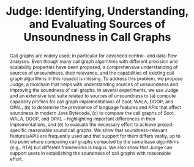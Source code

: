 ---
key: RKE+
slug: JavaCallGraphTests
type: conference
title: "Judge: Identifying, Understanding, and Evaluating Sources of Unsoundness in Call Graphs"
authors:
  - reif
  - kuebler
  - eichberg
  - helm
  - mezini
published_in: "Proceedings of the 28th ACM SIGSOFT International Symposium  on  Software Testing and Analysis (to appear)"
series: ISSTA
year: 2019
doi: 10.1145/3293882.3330555
abstract: >  
  Call graphs are widely used; in particular for advanced control- and data-flow analyses. Even though many call graph algorithms with different precision and scalability properties have been proposed, a comprehensive understanding of sources of unsoundness, their relevance, and the capabilities of existing call graph algorithms in this respect is missing.
  To address this problem, we propose Judge, a toolchain that helps with understanding sources of unsoundness and improving the soundness of call graphs. In several experiments, we use Judge and an extensive test suite related to sources of unsoundness to (a) compute capability profiles for call graph implementations of Soot, WALA, DOOP, and OPAL, (b) to determine the prevalence of language features and APIs that affect soundness in modern Java Bytecode, (c) to compare the call graphs of Soot, WALA, DOOP, and OPAL – highlighting important differences in their implementations, and (d) to evaluate the necessary effort to achieve project-specific reasonable sound call graphs.

  We show that soundness-relevant features/APIs are frequently used and that support for them differs vastly, up to the point where comparing call graphs computed by the same base algorithms (e.g., RTA) but different frameworks is bogus. We also show that Judge can support users in establishing the soundness of call graphs with reasonable effort.
preprint: RKE+2019_preprint.pdf
slides: https://www.slideshare.net/MichaelReif1/judge-identifying-understanding-and-evaluating-sources-of-unsoundness-in-call-graphs
artifact_page: https://bitbucket.org/delors/jcg
---